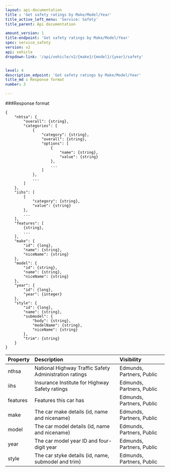```yaml
---
layout: api-documentation
title : 'Get safety ratings by Make/Model/Year'
title_active_left_menu: 'Service: Safety'
title_parent: Api documentation

amount_version: 1
title-endpoint: 'Get safety ratings by Make/Model/Year'
spec: service_safety
version: v2
api: vehicle
dropdown-link: '/api/vehicle/v2/{make}/{model}/{year}/safety'


level: 4
description_edpoint: 'Get safety ratings by Make/Model/Year'
title_md : Response format
number: 3

---
```


###Response format

    {
        "nhtsa": {
            "overall": {string},
            "categories": [
                {
                    "category": {string},
                    "overall": {string},
                    "options": [
                        {
                            "name": {string},
                            "value": {string}
                        },
                        ...
                    ]
                },
                ...
            ]
        },
        "iihs": [
            {
                "category": {string},
                "value": {string}
            },
            ...
        ],  
        "features": [
            {string},
            ...
        ],
        "make": {
            "id": {long},
            "name": {string},
            "niceName": {string}
        },
        "model": {
            "id": {string},
            "name": {string},
            "niceName": {string}
        },
        "year": {
            "id": {long},
            "year": {integer}
        },
        "style": {
            "id": {long},
            "name": {string},
            "submodel": {
                "body": {string},
                "modelName": {string},
                "niceName": {string}
            },
            "trim": {string}
        }
    }

| Property      | Description                                            | Visibility                |
|:--------------|:-------------------------------------------------------|:--------------------------|
| nthsa         | National Highway Traffic Safety Administration ratings | Edmunds, Partners, Public |
| iihs          | Insurance Institute for Highway Safety ratings         | Edmunds, Partners, Public |
| features      | Features this car has                                  | Edmunds, Partners, Public |
| make          | The car make details (id, name and nicename)           | Edmunds, Partners, Public |
| model         | The car model details (id, name and nicename)          | Edmunds, Partners, Public |
| year          | The car model year ID and four-digit year              | Edmunds, Partners, Public |
| style         | The car styke details (id, name, submodel and trim)    | Edmunds, Partners, Public |                         
